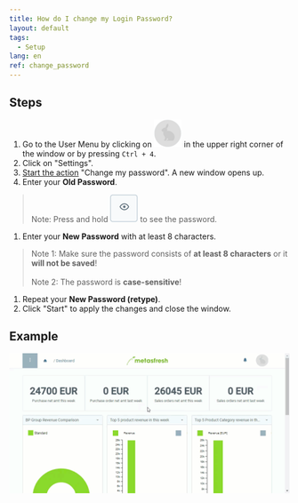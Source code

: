 ```yaml
---
title: How do I change my Login Password?
layout: default
tags:
  - Setup
lang: en
ref: change_password
---
```


## Steps

1. Go to the User Menu by clicking on ![](assets/UserMenu_Rabbit_WebUI.png) in the upper right corner of the window or by pressing `Ctrl + 4`.
1. Click on "Settings".
1. [Start the action](StartAction) "Change my password". A new window opens up.
1. Enter your **Old Password**.
 >Note: Press and hold ![](assets/ShowPassword_Icon.png) to see the password.

1. Enter your **New Password** with at least 8 characters.
 > Note 1: Make sure the password consists of **at least 8 characters** or it **will not be saved**!<br><br>
 > Note 2: The password is **case-sensitive**!

1. Repeat your **New Password (retype)**.
1. Click "Start" to apply the changes and close the window.

## Example
![](assets/Change_password.gif)
